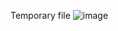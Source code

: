 Temporary file
![image](https://github.com/user-attachments/assets/ec91f0a1-f384-452a-b0ee-7f3d815fa604)
